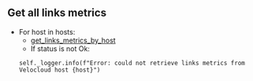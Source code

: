 ## Get all links metrics
* For host in hosts:
  * [get_links_metrics_by_host](get_links_metrics_by_host.md)
  * If status is not Ok:
  ```
  self._logger.info(f"Error: could not retrieve links metrics from Velocloud host {host}")
  ```
  